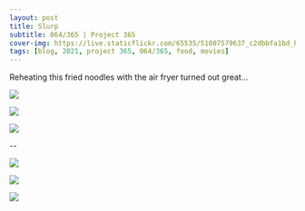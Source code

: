 ```yaml
---
layout: post
title: Slurp
subtitle: 064/365 | Project 365
cover-img: https://live.staticflickr.com/65535/51007579637_c2dbbfa1bd_h.jpg
tags: [blog, 2021, project 365, 064/365, food, movies]
---
```

<style>
  .intro-header.big-img {
    background-position:center }
</style>
Reheating this fried noodles with the air fryer turned out great... 
<p class="post-img-wrap">
  <img src="https://live.staticflickr.com/65535/51007474226_dc747ca23a_h.jpg">
</p>
<p class="post-img-wrap">
  <img src="https://live.staticflickr.com/65535/51007474356_0f4a63fc73_h.jpg">
</p>
<p class="post-img-wrap">
  <img src="https://live.staticflickr.com/65535/51007579637_c2dbbfa1bd_h.jpg">
</p>
--
<p class="post-img-wrap">
  <img src="https://live.staticflickr.com/65535/51006896683_7b993e8356_h.jpg">
</p>
<p class="post-img-wrap">
  <img src="https://live.staticflickr.com/65535/51007959452_2e109f148f_h.jpg">
</p>
<p class="post-img-wrap">
  <img src="https://live.staticflickr.com/65535/51008077576_80d08de0bc_h.jpg">
</p>
